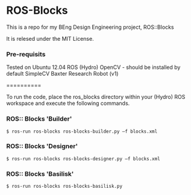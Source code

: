 ROS-Blocks
==========

This is a repo for my BEng Design Engineering project, ROS::Blocks

It is relesed under the MIT License.


### Pre-requisits
Tested on Ubuntu 12.04
ROS (Hydro)
OpenCV - should be installed by default
SimpleCV
Baxter Research Robot (v1)



==========

To run the code, place the ros_blocks directory within your (Hydro) ROS workspace and execute the following commands. 


### ROS:: Blocks 'Builder'
```
$ ros-run ros-blocks ros-blocks-builder.py —f blocks.xml
```


### ROS:: Blocks 'Designer'
```
$ ros-run ros-blocks ros-blocks-designer.py —f blocks.xml
```

### ROS:: Blocks 'Basilisk'
```
$ ros-run ros-blocks ros-blocks-basilisk.py
```